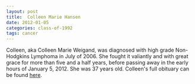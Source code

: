 ```yaml
---
layout: post
title:  Colleen Marie Hansen
date: 2012-01-05
categories: class-of-1992
tags: cancer
---
```

Colleen, aka Colleen Marie Weigand, was diagnosed with high grade Non-Hodgkins Lymphoma in July of 2006. She fought it valiantly and with great grace for more than five and a half years, before passing away in the early hours of January 5, 2012. She was 37 years old. Colleen's full obituary can be found [here](http://tinyurl.com/mlxglpy).
